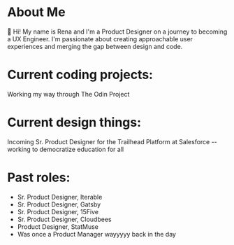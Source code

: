 # About Me
👋 Hi! My name is Rena and I'm a Product Designer on a journey to becoming a UX Engineer. I'm passionate about creating approachable user experiences and merging the gap between design and code. 

# Current coding projects:
Working my way through The Odin Project

# Current design things:
Incoming Sr. Product Designer for the Trailhead Platform at Salesforce -- working to democratize education for all

# Past roles:
- Sr. Product Designer, Iterable
- Sr. Product Designer, Gatsby
- Sr. Product Designer, 15Five
- Sr. Product Designer, Cloudbees
- Product Designer, StatMuse
- Was once a Product Manager wayyyyy back in the day
